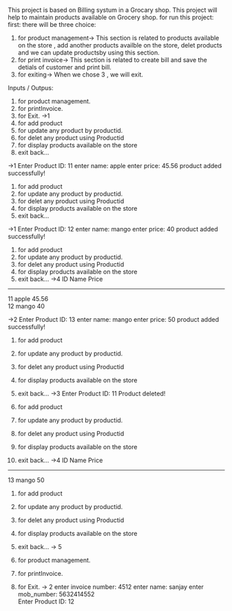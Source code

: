 This project is based on Billing systum in a Grocary shop. 
This project will help to maintain products available on Grocery shop.
for run this project:
first:
there will be three choice:
1. for product management-> This section is related to products available on the store , add another products availble on the store, delet products and we can update productsby using this section.
2. for print invoice-> This section is related to create bill and save the detials of customer and print bill.
3. for exiting-> When we chose 3 , we will exit.


Inputs  /  Outpus: 
1. for product management.
2. for printInvoice.
3. for Exit. 
   ->1
1. for add product 
2. for update any product by productid.
3. for delet any product using Productid
4. for display products available on the store
5. exit back...

  ->1
Enter Product ID: 11
enter name: apple
enter price: 45.56
product added successfully! 
 1. for add product
 2. for update any product by productid.
 3. for delet any product using Productid
 4. for display products available on the store
 5. exit back...

   ->1
Enter Product ID: 12
enter name: mango
enter price: 40
product added successfully!

1. for add product
2. for update any product by productid.
3. for delet any product using Productid
4. for display products available on the store
5. exit back...
  ->4
   ID      Name     Price     
-------------------------------
   11     apple     45.56     
   12     mango       40      

   ->2
Enter Product ID: 13
enter name: mango
enter price: 50
product added successfully! 
1. for add product
2. for update any product by productid.
3. for delet any product using Productid
4. for display products available on the store
5. exit back...
   ->3
Enter Product ID: 11
Product deleted!

1. for add product
2. for update any product by productid.
3. for delet any product using Productid
4. for display products available on the store
5. exit back...
  ->4
   ID      Name     Price      
--------------------------------
   13     mango       50       

1. for add product
2. for update any product by productid.
3. for delet any product using Productid
4. for display products available on the store
5. exit back...
 -> 5
   

1. for product management.
2. for printInvoice.
3. for Exit. 
 -> 2
enter invoice number: 4512
enter name: sanjay
enter mob_number: 5632414552  
Enter Product ID: 12

